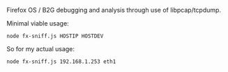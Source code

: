 Firefox OS / B2G debugging and analysis through use of libpcap/tcpdump.

Minimal viable usage:

```
node fx-sniff.js HOSTIP HOSTDEV
```

So for my actual usage:

```
node fx-sniff.js 192.168.1.253 eth1
```
